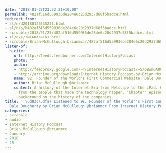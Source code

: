 ```yaml
---
date: "2018-01-25T23:52:31+10:00"
permalink: 482af516d559936de284e6c20d2937d68f5badce.html
redirect_from:
- sl/n/d20180125235231.html
- sl/n/s/h482af516d559936de284e6c20d2937d68f5badce.html
- scrobble/2018/01/25/482af516d559936de284e6c20d2937d68f5badce.html
- sl/n/s/ZNTFK44N1b7.html
- scrobble/Brian-McCullough-brianmcc//482af516d559936de284e6c20d2937d68f5badce.html
listen-of:
  h-cite:
    url: http://feeds.feedburner.com/InternetHistoryPodcast
    photo: ""
    audio:
    - http://feedproxy.google.com/~r/InternetHistoryPodcast/~5/pBwmGAOG6tA/92._Founder_of_the_Worlds_First_Commercial_Website_Dale_Dougherty.mp3
    - http://archive.org/download/Internet_History_Podcast-by-Brian_McCullough/92_Founder_of_the_Worlds_First_Commercial_Website_Dale_Dougherty.mp3
    name: 92. Founder of the World's First Commercial Website, Dale Dougherty
    author: Brian McCullough @brianmcc
    content: A history of the Internet Era from Netscape to the iPad. Oral histories
      from the people that made the technology happen. "Chapter" episodes providing
      background on the history of the companies.
title: ' \ud83c\udfa7 Listened to 92. Founder of the World''s First Commercial Website,
  Dale Dougherty by Brian McCullough @brianmcc From Internet History Podcast'
categories:
- scrobble
- audio
- Internet History Podcast
- Brian McCullough @brianmcc
- January
- 2018
- 25
---
```

